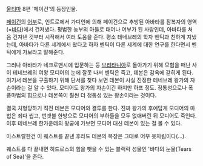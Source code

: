 [울티마](%EC%9A%B8%ED%8B%B0%EB%A7%88.md) 8편 '페이건'의 등장인물.

[페이건](%ED%8E%98%EC%9D%B4%EA%B1%B4.md)의 [어부](%EC%96%B4%EB%B6%80.md)로,
인트로에서 가디언에 의해 페이건으로 추방된 아바타를 잠복자의 영역(=[바다](%EB%B0%94%EB%8B%A4.md))에서 건져냈다.
평범한 농부의 아들로 태어나 어부가 된 사람인데, 아바타를 처음 건져낸 것부터 시작해서 여러 도움을 준다. 평소 테네브레의 학자 벤틱과
친하게 지냈는데, 아바타가 다른 세계에서 왔다고 하자 벤틱이 다른 세계에 대한 연구를 한다면서 벤틱에게 가보라고 말해준다.

그러나 아바타가 네크로맨시에 입문하는 등
[브리타니아](%EB%B8%8C%EB%A6%AC%ED%83%80%EB%8B%88%EC%95%84.md)로 돌아가기 위해 모험을 떠난
사이 테네브레의 여왕 모디어의 눈에 잘못 나서 벤틱은 죽고, 데본은 감옥에 갇히게 된다. 여기서 데본을 구출하기 위해 단서를 찾다 보면
데본이 사실 진정한 테네브레 왕가의 자손이라는 걸 알 수 있다. 모디어도 왕가의 자손이긴 하지만 하프 정도. 정통성으로나 폭풍마법의 힘으로나
데본쪽이 훨씬 더 정통성 있는 왕손이라는 것이다.

결국 처형당하기 직전 데본은 모디어와 결투를 한다. 진짜 왕가의 후예답게 모디어의 마법은 죄다 씹고, 번갯불 한방으로 모디어의 부하들을 모두
없애버린 뒤 모디어도 죽인다. 이후 테네브레 한가운데의 왕궁에 가보면 모디어 대신 데본이 있는 걸 볼 수 있다.  

아스트랄한건 이 퀘스트를 끝낸 후라도 데본의 복장은 그대로 어부 옷차림이다(...).  

퀘스트를 다 끝내면 히드로스의 힘을 뺏을 수 있는 블랙락 성물인 '바다의 눈물(Tears of Sea)'을 준다.  

